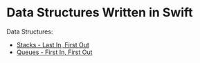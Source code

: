 # Data Structures Written in Swift

Data Structures:
* [Stacks - Last In, First Out](https://github.com/gmaldona/DataStructures/blob/master/Data%20Structures%20in%20Swift/StackExample.playground/Contents.swift)
* [Queues - First In, First Out](https://github.com/gmaldona/DataStructures/blob/master/Data%20Structures%20in%20Swift/QueueExample.playground/Contents.swift)
